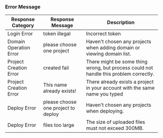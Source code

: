 ### Error Message

| Response Category      | Response Message                    | Description                                                                           |
| ---------------------- | ----------------------------------- | ------------------------------------------------------------------------------------- |
| Login Error            | token illegal                       | Incorrect token                                                                       |
| Domain Operation Error | please choose one project           | Haven't chosen any projects when adding domain or viewing domain list.                |
| Project Creation Error | created fail                        | There might be some thing wrong, but process could not handle this problem correctly. |
| Project Creation Error | This name already exists!           | There already exists a project in your account with the same name you typed           |
| Deploy Error           | please choose one project to deploy | Haven't chosen any projects when deploying.                                           |
| Deploy Error           | files too large                     | The size of uploaded files must not exceed 300MB.                                     |

